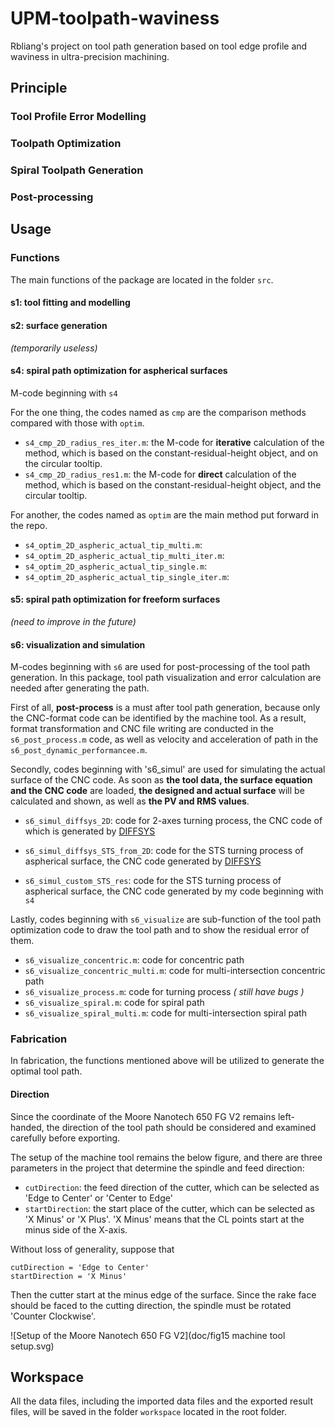 # UPM-toolpath-waviness

Rbliang's project on tool path generation based on tool edge profile and waviness in ultra-precision machining.

## Principle

### Tool Profile Error Modelling



### Toolpath Optimization



### Spiral Toolpath Generation



### Post-processing



## Usage

### Functions

The main functions of the package are located in the folder `src`. 

#### s1: tool fitting and modelling



#### s2: surface generation

_(temporarily useless)_

#### s4: spiral path optimization for aspherical surfaces

M-code beginning with `s4`

For the one thing, the codes named as `cmp` are the comparison methods compared with those with `optim`.

- `s4_cmp_2D_radius_res_iter.m`: the M-code for **iterative** calculation of the method, which is based on the constant-residual-height object, and on the circular tooltip.
- `s4_cmp_2D_radius_res1.m`: the M-code for **direct** calculation of the method, which is based on the constant-residual-height object, and the circular tooltip.

For another, the codes named as `optim` are the main method put forward in the repo.

- `s4_optim_2D_aspheric_actual_tip_multi.m`: 
- `s4_optim_2D_aspheric_actual_tip_multi_iter.m`: 
- `s4_optim_2D_aspheric_actual_tip_single.m`: 
- `s4_optim_2D_aspheric_actual_tip_single_iter.m`: 



#### s5: spiral path optimization for freeform surfaces

_(need to improve in the future)_



#### s6: visualization and simulation

M-codes beginning with `s6` are used for post-processing of the tool path generation. In this package, tool path visualization and error calculation are needed after generating the path. 

First of all, **post-process** is a must after tool path generation, because only the CNC-format code can be identified by the machine tool. As a result, format transformation and CNC file writing are conducted in the `s6_post_process.m` code, as well as velocity and acceleration of path in the `s6_post_dynamic_performancee.m`.

Secondly, codes beginning with 's6_simul' are used for simulating the actual surface of the CNC code. As soon as **the tool data, the surface equation and the CNC code** are loaded, **the designed and actual surface** will be calculated and shown, as well as **the PV and RMS values**.

- `s6_simul_diffsys_2D`: code for 2-axes turning process, the CNC code of which is generated by [DIFFSYS](https://www.precitech.com/product/diffsys)

- `s6_simul_diffsys_STS_from_2D`: code for the STS turning process of aspherical surface, the CNC code generated by [DIFFSYS](https://www.precitech.com/product/diffsys)
- `s6_simul_custom_STS_res`: code for the STS turning process of aspherical surface, the CNC code generated by my code beginning with `s4`

Lastly, codes beginning with `s6_visualize` are sub-function of the tool path optimization code to draw the tool path and to show the residual error of them.

- `s6_visualize_concentric.m`: code for concentric path
- `s6_visualize_concentric_multi.m`: code for multi-intersection concentric path
- `s6_visualize_process.m`: code for turning process _( still have bugs )_
- `s6_visualize_spiral.m`: code for spiral path
- `s6_visualize_spiral_multi.m`: code for multi-intersection spiral path

### Fabrication

In fabrication, the functions mentioned above will be utilized to generate the optimal tool path. 

#### Direction

Since the coordinate of the Moore Nanotech 650 FG V2 remains left-handed, the direction of the tool path should be considered and examined carefully before exporting.

The setup of the machine tool remains the below figure, and there are three parameters in the project that determine the spindle and feed direction:

- `cutDirection`: the feed direction of the cutter, which can be selected as 'Edge to Center' or 'Center to Edge'
- `startDirection`: the start place of the cutter, which can be selected as 'X Minus' or 'X Plus'. 'X Minus' means that the CL points start at the minus side of the X-axis.

Without loss of generality, suppose that 

```
cutDirection = 'Edge to Center'
startDirection = 'X Minus'
```

Then the cutter start at the minus edge of the surface. Since the rake face should be faced to the cutting direction, the spindle must be rotated 'Counter Clockwise'. 



![Setup of the Moore Nanotech 650 FG V2](doc/fig15 machine tool setup.svg)

## Workspace

All the data files, including the imported data files and the exported result files, will be saved in the folder `workspace` located in the root folder.
